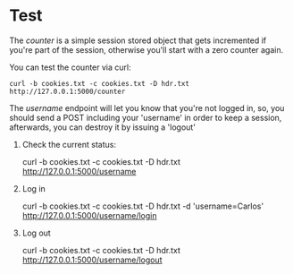 # Test
The _counter_ is a simple session stored object that gets incremented if you're part of 
the session, otherwise you'll start with a zero counter again.

You can test the counter via curl:

    curl -b cookies.txt -c cookies.txt -D hdr.txt http://127.0.0.1:5000/counter

The _username_ endpoint will let you know that you're not logged in, so, you should send a POST
including your 'username' in order to keep a session, afterwards, you can destroy it by issuing a 'logout'

1. Check the current status:

    curl -b cookies.txt -c cookies.txt -D hdr.txt http://127.0.0.1:5000/username

2. Log in

    curl -b cookies.txt -c cookies.txt -D hdr.txt -d 'username=Carlos' http://127.0.0.1:5000/username/login

3. Log out

    curl -b cookies.txt -c cookies.txt -D hdr.txt http://127.0.0.1:5000/username/logout

